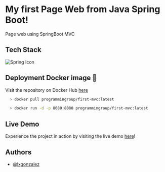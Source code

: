 # My first Page Web from Java Spring Boot!

Page web using SpringBoot MVC

## Tech Stack

![Spring Icon](https://img.icons8.com/?size=48&id=90519&format=png&color=000000)

## Deployment Docker image 🐳
Visit the repository on Docker Hub [here](https://hub.docker.com/repository/docker/programmingroup/first-mvc/tags)

```bash
  > docker pull programmingroup/first-mvc:latest

  > docker run -d -p 8080:8080 programmingroup/first-mvc:latest
```
## Live Demo
Experience the project in action by visiting the live demo [here](https://firstmvc-lgonzalez-production.up.railway.app/)!


## Authors

- [@lxgonzalez](https://github.com/lxgonzalez)